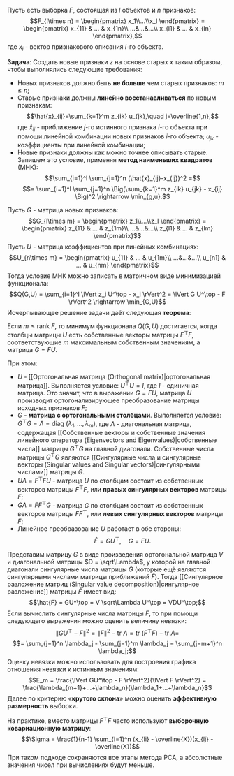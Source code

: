 Пусть есть выборка $F$, состоящая из $l$ объектов и $n$ признаков:$$F_{l\times n} = \begin{pmatrix} x_1\\...\\x_l \end{pmatrix} = \begin{pmatrix} x_{11} & ... & x_{1n}\\ ...&...&...\\ x_{l1} & ... & x_{ln} \end{pmatrix},$$где $x_i$ - вектор признакового описания $i$-го объекта.

**Задача**:
Создать новые признаки $z$ на основе старых $x$ таким образом, чтобы выполнялись следующие требования:
- Новых признаков должно быть **не больше** чем старых признаков: $m \leq n$;
- Старые признаки должны **линейно восстанавливаться** по новым признакам:$$\hat{x}_{ij}=\sum_{k=1}^m z_{ik} u_{jk},\quad j=\overline{1,n},$$где $\hat{x}_{ij}$ - приближение $j$-го истинного признака $i$-го объекта при помощи линейной комбинации новых признаков $i$-го объекта; $u_{jk}$ - коэффициенты при линейной комбинации;
- Новые признаки должны как можно точнее описывать старые. Запишем это условие, применяя **метод наименьших квадратов** (МНК):$$\sum_{i=1}^l \sum_{j=1}^n (\hat{x}_{ij}-x_{ij})^2 =$$$$= \sum_{i=1}^l \sum_{j=1}^n \Big(\sum_{k=1}^m z_{ik} u_{jk} - x_{ij} \Big)^2 \rightarrow \min_{g,u}.$$

Пусть $G$ - матрица новых признаков:$$G_{l\times m} = \begin{pmatrix} z_1\\...\\z_l \end{pmatrix} = \begin{pmatrix} z_{11} & ... & z_{1m}\\ ...&...&...\\ z_{l1} & ... & z_{lm} \end{pmatrix}$$Пусть $U$ - матрица коэффициентов при линейных комбинациях:$$U_{n\times m} = \begin{pmatrix} u_{11} & ... & u_{1m}\\ ...&...&...\\ u_{n1} & ... & u_{nm} \end{pmatrix}$$Тогда условие МНК можно записать в матричном виде минимизацией функционала:$$Q(G,U) = \sum_{i=1}^l \lVert z_i U^\top - x_i \rVert^2 = \lVert G U^\top - F \rVert^2 \rightarrow \min_{G,U}$$Исчерпывающее решение задачи даёт следующая **теорема**:

Если $m \leq \text{rank}\ F$, то минимум функционала $Q(G,U)$ достигается, когда столбцы матрицы $U$ есть собственные векторы матрицы $F^\top F$, соответствующие $m$ максимальным собственным значениям, а матрица $G = FU$.

При этом:
- $U$ - [[Ортогональная матрица (Orthogonal matrix)|ортогональная матрица]]. Выполняется условие: $U^\top U = I$, где $I$ - единичная матрица. Это значит, что в выражении $G = FU$, матрица $U$ производит ортогонализирующее преобразование матрицы исходных признаков $F$;
- $G$ - **матрица с ортогональными столбцами**. Выполняется условие: $G^\top G = \Lambda = \text{diag}\ (\lambda_1,...,\lambda_m)$, где $\Lambda$ - диагональная матрица, содержащая [[Собственные векторы и собственные значения линейного оператора (Eigenvectors and Eigenvalues)|собственные числа]] матрицы $G^\top G$ на главной диагонали. Собственные числа матрицы $G^\top G$ являются [[Сингулярные числа и сингулярные векторы (Singular values and Singular vectors)|сингулярными числами]] матрицы $G$.
- $U\Lambda = F^\top F U$ - матрица $U$ по столбцам состоит из собственных векторов матрицы $F^\top F$, или **правых сингулярных векторов** матрицы $F$;
- $G\Lambda = F F^\top G$ - матрица $G$ по столбцам состоит из собственных векторов матрицы $F F^\top$, или **левых сингулярных векторов** матрицы $F$;
- Линейное преобразование $U$ работает в обе стороны:$$\hat{F} = GU^\top,\quad G = FU.$$

Представим матрицу $G$ в виде произведения ортогональной матрица $V$ и диагональной матрицы $D = \sqrt\Lambda$, у которой на главной диагонали сингулярные числа матрицы $G$ (которые ещё являются сингулярными числами матрицы приближений $\hat{F}$). Тогда [[Сингулярное разложение матриц (Singular value decomposition)|сингулярное разложение]] матрицы $\hat{F}$ имеет вид:$$\hat{F} = GU^\top = V \sqrt\Lambda U^\top = VDU^\top;$$Если вычислить сингулярные числа матрицы $F$, то при помощи следующего выражения можно оценить величину невязки:$$\lVert GU^\top - F \rVert^2 = \lVert F \rVert^2 - \text{tr}\ \Lambda = \text{tr}\ (F^\top F) - \text{tr}\ \Lambda =$$$$= \sum_{j=1}^n \lambda_j - \sum_{j=1}^m \lambda_j = \sum_{j=m+1}^n \lambda_j;$$Оценку невязки можно использовать для построения графика отношения невязки к истинным значениям:$$E_m = \frac{\lVert GU^\top - F \rVert^2}{\lVert F \rVert^2} = \frac{\lambda_{m+1}+...+\lambda_n}{\lambda_1+...+\lambda_n}$$Далее по критерию «**крутого склона**» можно оценить **эффективную размерность** выборки.

На практике, вместо матрицы $F^\top F$ часто используют **выборочную ковариационную матрицу**:$$\Sigma = \frac{1}{n-1} \sum_{l=1}^n (x_{li} - \overline{X})(x_{lj} - \overline{X})$$При таком подходе сохраняются все этапы метода PCA, а абсолютные значения чисел при вычислениях будут меньше.
